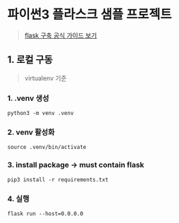 # 파이썬3 플라스크 샘플 프로젝트
> [flask 구축 공식 가이드 보기](https://flask.palletsprojects.com/en/3.0.x/installation/)

## 1. 로컬 구동
> virtualenv 기준

### 1. .venv 생성
```shell
python3 -m venv .venv
```

### 2. venv 활성화
```shell
source .venv/bin/activate
```

### 3. install package -> must contain flask
```shell
pip3 install -r requirements.txt
```

### 4. 실행
```shell
flask run --host=0.0.0.0
```
